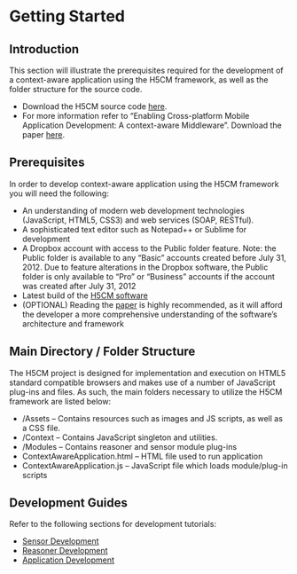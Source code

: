# Getting Started #
## Introduction ##
This section will illustrate the prerequisites required for the development of a context-aware application using the H5CM framework, as well as the folder structure for the source code.
  * Download the H5CM source code [here](https://dl.dropboxusercontent.com/u/1861685/html5-context-middleware_v0.1.zip).
  * For more information refer to “Enabling Cross-platform Mobile Application Development: A context-aware Middleware”. Download the paper [here](https://dl.dropboxusercontent.com/u/123935850/HTML5-Middleware.pdf).
## Prerequisites ##
In order to develop context-aware application using the H5CM framework you will need the following:
  * An understanding of modern web development technologies (JavaScript, HTML5, CSS3) and web services (SOAP, RESTful).
  * A sophisticated text editor such as Notepad++ or Sublime for development
  * A Dropbox account with access to the Public folder feature. Note: the Public folder is available to any “Basic” accounts created before July 31, 2012. Due to feature alterations in the Dropbox software, the Public folder is only available to “Pro” or “Business” accounts if the account was created after July 31, 2012
  * Latest build of the [H5CM software](https://dl.dropboxusercontent.com/u/1861685/html5-context-middleware_v0.1.zip)
  * (OPTIONAL) Reading the [paper](https://dl.dropboxusercontent.com/u/1861685/html5-context-middleware_v0.1.zip) is highly recommended, as it will afford the developer a more comprehensive understanding of the software’s architecture and framework
## Main Directory / Folder Structure ##
The H5CM project is designed for implementation and execution on HTML5 standard compatible browsers and makes use of a number of JavaScript plug-ins and files. As such, the main folders necessary to utilize the H5CM framework are listed below:
  * /Assets – Contains resources such as images and JS scripts, as well as a CSS file.
  * /Context – Contains JavaScript singleton and utilities.
  * /Modules – Contains reasoner and sensor module plug-ins
  * ContextAwareApplication.html – HTML file used to run application
  * ContextAwareApplication.js – JavaScript file which loads module/plug-in scripts
## Development Guides ##
Refer to the following sections for development tutorials:
  * [Sensor Development](https://code.google.com/p/h5cm/wiki/SensorDevelopment)
  * [Reasoner Development](https://code.google.com/p/h5cm/wiki/ReasonerDevelopment)
  * [Application Development](https://code.google.com/p/h5cm/wiki/ApplicationDevelopment)